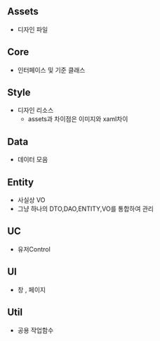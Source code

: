 ﻿## Assets
- 디자인 파일

## Core
- 인터페이스 및 기준 클래스

## Style
- 디자인 리소스
	- assets과 차이점은 이미지와 xaml차이

## Data
- 데이터 모음

## Entity
- 사실상 VO
- 그냥 하나의 DTO,DAO,ENTITY,VO를 통합하여 관리

## UC
- 유저Control

## UI
- 창 , 페이지

## Util
- 공용 작업함수

